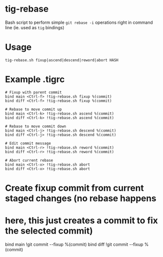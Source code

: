 # tig-rebase
Bash script to perform simple ```git rebase -i``` operations right in command line (ie. used as ```tig``` bindings)
# Usage
```
tig-rebase.sh fixup|ascend|descend|reword|abort HASH
```
# Example .tigrc
```
# Fixup with parent commit
bind main <Ctrl-f> !tig-rebase.sh fixup %(commit)
bind diff <Ctrl-f> !tig-rebase.sh fixup %(commit)

# Rebase to move commit up
bind main <Ctrl-k> !tig-rebase.sh ascend %(commit)
bind diff <Ctrl-k> !tig-rebase.sh ascend %(commit)

# Rebase to move commit down
bind main <Ctrl-j> !tig-rebase.sh descend %(commit)
bind diff <Ctrl-j> !tig-rebase.sh descend %(commit)

# Edit commit message
bind main <Ctrl-r> !tig-rebase.sh reword %(commit)
bind diff <Ctrl-r> !tig-rebase.sh reword %(commit)

# Abort current rebase
bind main <Ctrl-x> !tig-rebase.sh abort
bind diff <Ctrl-x> !tig-rebase.sh abort
```
# Create fixup commit from current staged changes (no rebase happens
# here, this just creates a commit to fix the selected commit)
bind main <Ctrl-F> !git commit --fixup %(commit)
bind diff <Ctrl-F> !git commit --fixup %(commit)

